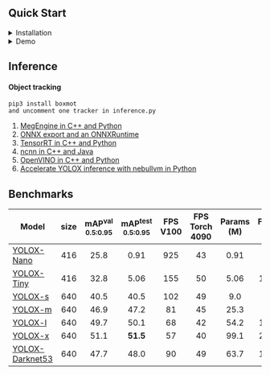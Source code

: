 ## Quick Start

<details>
<summary>Installation</summary>

```shell
git clone https://github.com/rpehkone/YOLOxDD
cd YOLOxDD
pip3 install -v -e .
```

</details>

<details>
<summary>Demo</summary>

```shell
python3 ./tools/download_coco_pretrained.py
python3 inference.py video.mp4
```
</details>

## Inference

#### Object tracking
```shell
pip3 install boxmot
and uncomment one tracker in inference.py
```

1. [MegEngine in C++ and Python](./demo/MegEngine)
2. [ONNX export and an ONNXRuntime](./demo/ONNXRuntime)
3. [TensorRT in C++ and Python](./demo/TensorRT)
4. [ncnn in C++ and Java](./demo/ncnn)
5. [OpenVINO in C++ and Python](./demo/OpenVINO)
6. [Accelerate YOLOX inference with nebullvm in Python](./demo/nebullvm)


## Benchmarks

|Model |size |mAP<sup>val<br>0.5:0.95 |mAP<sup>test<br>0.5:0.95 | FPS V100 | FPS Torch 4090 | Params<br>(M) |FLOPs<br>(G)| weights |
| ------        |:---: | :---:    | :---:       |:---:    |:---:   |:---: | :---: | :----: |
|[YOLOX-Nano](./exps/default/yolox_nano.py) |416  |25.8  | 0.91 | 925 | 43 | 0.91 | 2.63 | [github](https://github.com/Megvii-BaseDetection/YOLOX/releases/download/0.1.1rc0/yolox_nano.pth) |
|[YOLOX-Tiny](./exps/default/yolox_tiny.py) |416  |32.8 | 5.06 | 155 | 50 | 5.06 | 15.36 | [github](https://github.com/Megvii-BaseDetection/YOLOX/releases/download/0.1.1rc0/yolox_tiny.pth) |
|[YOLOX-s](./exps/default/yolox_s.py)    |640  |40.5 |40.5      | 102      |  49 |9.0 | 26.8 | [github](https://github.com/Megvii-BaseDetection/YOLOX/releases/download/0.1.1rc0/yolox_s.pth) |
|[YOLOX-m](./exps/default/yolox_m.py)    |640  |46.9 |47.2      | 81     |  45 |25.3 |73.8| [github](https://github.com/Megvii-BaseDetection/YOLOX/releases/download/0.1.1rc0/yolox_m.pth) |
|[YOLOX-l](./exps/default/yolox_l.py)    |640  |49.7 |50.1      | 68     | 42 |54.2| 155.6 | [github](https://github.com/Megvii-BaseDetection/YOLOX/releases/download/0.1.1rc0/yolox_l.pth) |
|[YOLOX-x](./exps/default/yolox_x.py)   |640   |51.1 |**51.5**  | 57    | 40 |99.1 |281.9 | [github](https://github.com/Megvii-BaseDetection/YOLOX/releases/download/0.1.1rc0/yolox_x.pth) |
|[YOLOX-Darknet53](./exps/default/yolov3.py)   |640  | 47.7 | 48.0 | 90 | 49 |63.7 | 185.3 | [github](https://github.com/Megvii-BaseDetection/YOLOX/releases/download/0.1.1rc0/yolox_darknet.pth) |

